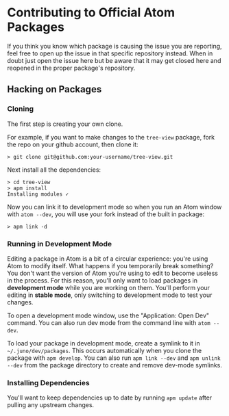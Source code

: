 # Contributing to Official Atom Packages

If you think you know which package is causing the issue you are reporting, feel
free to open up the issue in that specific repository instead. When in doubt
just open the issue here but be aware that it may get closed here and reopened
in the proper package's repository.

## Hacking on Packages

### Cloning

The first step is creating your own clone.

For example, if you want to make changes to the `tree-view` package, fork the repo on your github account, then clone it:

```
> git clone git@github.com:your-username/tree-view.git
```

Next install all the dependencies:

```
> cd tree-view
> apm install
Installing modules ✓
```

Now you can link it to development mode so when you run an Atom window with `atom --dev`, you will use your fork instead of the built in package:

```
> apm link -d
```

### Running in Development Mode

Editing a package in Atom is a bit of a circular experience: you're using Atom
to modify itself. What happens if you temporarily break something? You don't
want the version of Atom you're using to edit to become useless in the process.
For this reason, you'll only want to load packages in **development mode** while
you are working on them. You'll perform your editing in **stable mode**, only
switching to development mode to test your changes.

To open a development mode window, use the "Application: Open Dev" command.
You can also run dev mode from the command line with `atom --dev`.

To load your package in development mode, create a symlink to it in
`~/.juno/dev/packages`. This occurs automatically when you clone the package
with `apm develop`. You can also run `apm link --dev` and `apm unlink --dev`
from the package directory to create and remove dev-mode symlinks.

### Installing Dependencies

You'll want to keep dependencies up to date by running `apm update` after pulling any upstream changes.
